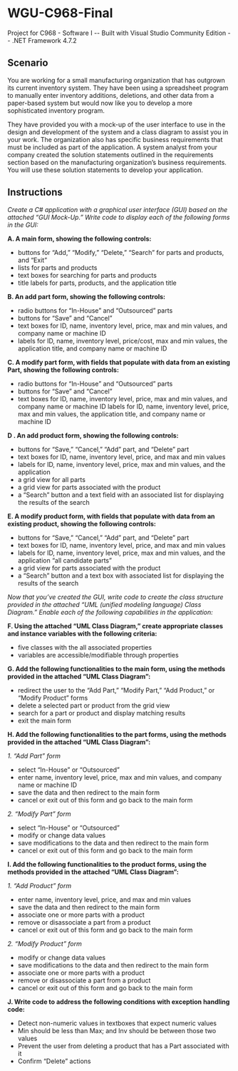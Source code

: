 # WGU-C968-Final
Project for C968 - Software I -- 
Built with Visual Studio Community Edition -- 
.NET Framework 4.7.2
 
## Scenario

You are working for a small manufacturing organization that has outgrown its current inventory system. They have been using a spreadsheet program to manually enter inventory additions, deletions, and other data from a paper-based system but would now like you to develop a more sophisticated inventory program.

They have provided you with a mock-up of the user interface to use in the design and development of the system and a class diagram to assist you in your work. The organization also has specific business requirements that must be included as part of the application. A system analyst from your company created the solution statements outlined in the requirements section based on the manufacturing organization’s business requirements. You will use these solution statements to develop your application.

## Instructions

_Create a C# application with a graphical user interface (GUI) based on the attached “GUI Mock-Up.” Write code to display each of the following forms in the GUI:_

__A.  A main form, showing the following controls:__
* buttons for “Add,” “Modify,” “Delete,” “Search” for parts and products, and “Exit”
* lists for parts and products
* text boxes for searching for parts and products
* title labels for parts, products, and the application title

__B.  An add part form, showing the following controls:__
* radio buttons for “In-House” and “Outsourced” parts
* buttons for “Save” and “Cancel”
* text boxes for ID, name, inventory level, price, max and min values, and company name or machine ID
* labels for ID, name, inventory level, price/cost, max and min values, the application title, and company name or machine ID

__C.  A modify part form, with fields that populate with data from an existing Part, showing the following controls:__
* radio buttons for “In-House” and “Outsourced” parts
* buttons for “Save” and “Cancel”
* text boxes for ID, name, inventory level, price, max and min values, and company name or machine ID
labels for ID, name, inventory level, price, max and min values, the application title, and company name or machine ID

__D .  An add product form, showing the following controls:__
* buttons for “Save,” “Cancel,” “Add” part, and “Delete” part
* text boxes for ID, name, inventory level, price, and max and min values
* labels for ID, name, inventory level, price, max and min values, and the application
* a grid view for all parts
* a grid view for parts associated with the product
* a “Search” button and a text field with an associated list for displaying the results of the search

__E.  A modify product form, with fields that populate with data from an existing product, showing the following controls:__
* buttons for “Save,” “Cancel,” “Add” part, and “Delete” part
* text boxes for ID, name, inventory level, price, and max and min values
* labels for ID, name, inventory level, price, max and min values, and the application “all candidate parts”
* a grid view for parts associated with the product
* a “Search” button and a text box with associated list for displaying the results of the search

_Now that you’ve created the GUI, write code to create the class structure provided in the attached “UML (unified modeling language) Class Diagram.” Enable each of the following capabilities in the application:_

__F.  Using the attached “UML Class Diagram,” create appropriate classes and instance variables with the following criteria:__
* five classes with the all associated properties
* variables are accessible/modifiable through properties

__G.  Add the following functionalities to the main form, using the methods provided in the attached “UML Class Diagram”:__
* redirect the user to the “Add Part,” “Modify Part,” “Add Product,” or “Modify Product” forms
* delete a selected part or product from the grid view
* search for a part or product and display matching results
* exit the main form

__H.  Add the following functionalities to the part forms, using the methods provided in the attached “UML Class Diagram”:__

_1.   “Add Part” form_

* select “In-House” or “Outsourced”
* enter name, inventory level, price, max and min values, and company name or machine ID
* save the data and then redirect to the main form
* cancel or exit out of this form and go back to the main form

_2.   “Modify Part” form_

* select “In-House” or “Outsourced”
* modify or change data values
* save modifications to the data and then redirect to the main form
* cancel or exit out of this form and go back to the main form

__I.  Add the following functionalities to the product forms, using the methods provided in the attached “UML Class Diagram”:__

_1.   “Add Product” form_

* enter name, inventory level, price, and max and min values
* save the data and then redirect to the main form
* associate one or more parts with a product
* remove or disassociate a part from a product
* cancel or exit out of this form and go back to the main form

_2.   “Modify Product” form_

* modify or change data values
* save modifications to the data and then redirect to the main form
* associate one or more parts with a product
* remove or disassociate a part from a product
* cancel or exit out of this form and go back to the main form

__J.  Write code to address the following conditions with exception handling code:__

* Detect non-numeric values in textboxes that expect numeric values
* Min should be less than Max; and Inv should be between those two values
* Prevent the user from deleting a product that has a Part associated with it
* Confirm “Delete” actions
